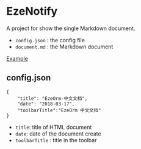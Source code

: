 # EzeNotify 

A project for show the single Markdown document.

 - `config.json` : the config file
 - `document.md` : the Markdown document

[Example](https://notify.meetwhy.com)

## config.json
 
    {
        "title": "EzeOrm-中文文档",
        "date": "2018-03-17",
        "toolbarTitle":"EzeOrm 中文文档"
    }
    
 - `title`: title of HTML document
 - `date`: date of the document create
 - `toolbarTitle` : title in the toolbar
